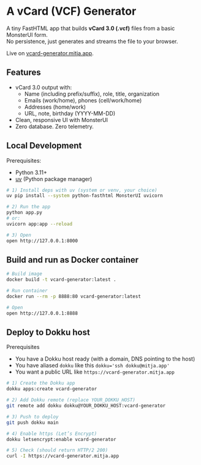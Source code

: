 # A vCard (VCF) Generator

A tiny FastHTML app that builds **vCard 3.0 (.vcf)** files from a basic MonsterUI form.  
No persistence, just generates and streams the file to your browser.

Live on [vcard-generator.mitja.app](https://vcard-generator.mitja.app).

## Features

- vCard 3.0 output with:
  - Name (including prefix/suffix), role, title, organization
  - Emails (work/home), phones (cell/work/home)
  - Addresses (home/work)
  - URL, note, birthday (YYYY-MM-DD)
- Clean, responsive UI with MonsterUI
- Zero database. Zero telemetry.

## Local Development

Prerequisites:

- Python 3.11+
- [uv](https://github.com/astral-sh/uv) (Python package manager)

```bash
# 1) Install deps with uv (system or venv, your choice)
uv pip install --system python-fasthtml MonsterUI uvicorn

# 2) Run the app
python app.py
# or:
uvicorn app:app --reload

# 3) Open
open http://127.0.0.1:8000
```

## Build and run as Docker container

```bash
# Build image
docker build -t vcard-generator:latest .

# Run container
docker run --rm -p 8888:80 vcard-generator:latest

# Open
open http://127.0.0.1:8888
```

## Deploy to Dokku host

Prerequisites

* You have a Dokku host ready (with a domain, DNS pointing to the host)
* You have aliased `dokku` like this `dokku='ssh dokku@mitja.app'`
* You want a public URL like `https://vcard-generator.mitja.app`

```bash
# 1) Create the Dokku app
dokku apps:create vcard-generator

# 2) Add Dokku remote (replace YOUR_DOKKU_HOST)
git remote add dokku dokku@YOUR_DOKKU_HOST:vcard-generator

# 3) Push to deploy
git push dokku main

# 4) Enable https (Let’s Encrypt)
dokku letsencrypt:enable vcard-generator

# 5) Check (should return HTTP/2 200)
curl -I https://vcard-generator.mitja.app
```